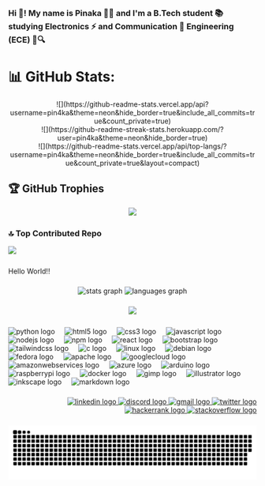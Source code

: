 <h3 align="left">Hi 👋! My name is Pinaka 🧑‍🎓 and I'm a B.Tech student 📚 studying Electronics ⚡ and Communication 📡 Engineering (ECE) 🔧🔍</h3>

###

# 📊 GitHub Stats:
<div align="center">
![](https://github-readme-stats.vercel.app/api?username=pin4ka&theme=neon&hide_border=true&include_all_commits=true&count_private=true)<br/>
![](https://github-readme-streak-stats.herokuapp.com/?user=pin4ka&theme=neon&hide_border=true)<br/>
![](https://github-readme-stats.vercel.app/api/top-langs/?username=pin4ka&theme=neon&hide_border=true&include_all_commits=true&count_private=true&layout=compact)
</div>

## 🏆 GitHub Trophies
<div align="center">
  
![](https://github-profile-trophy.vercel.app/?username=pin4ka&theme=radical&no-frame=true&no-bg=true&margin-w=4)
</div>

### 🔝 Top Contributed Repo
![](https://github-contributor-stats.vercel.app/api?username=pin4ka&limit=5&theme=neon&combine_all_yearly_contributions=true&no-frame=true&no-bg=true)


###
<p align="left">Hello World!!</p>

###

<div align="center">
  <img src="https://github-readme-stats.vercel.app/api?username=pin4ka&hide_title=false&hide_rank=false&show_icons=true&include_all_commits=true&count_private=true&disable_animations=false&theme=dracula&locale=en&hide_border=false&order=1" height="150" alt="stats graph"  />
  <img src="https://github-readme-stats.vercel.app/api/top-langs?username=pin4ka&locale=en&hide_title=false&layout=compact&card_width=320&langs_count=5&theme=dracula&hide_border=false&order=2" height="150" alt="languages graph"  />
</div>

###

<div align="center">
  <img src="https://profile-counter.glitch.me/pin4ka/count.svg?"  />
</div>


###

<div align="left">
  <img src="https://cdn.jsdelivr.net/gh/devicons/devicon/icons/python/python-original.svg" height="34" alt="python logo"  />
  <img width="12" />
  <img src="https://cdn.jsdelivr.net/gh/devicons/devicon/icons/html5/html5-original.svg" height="34" alt="html5 logo"  />
  <img width="12" />
  <img src="https://cdn.jsdelivr.net/gh/devicons/devicon/icons/css3/css3-original.svg" height="34" alt="css3 logo"  />
  <img width="12" />
  <img src="https://cdn.jsdelivr.net/gh/devicons/devicon/icons/javascript/javascript-original.svg" height="34" alt="javascript logo"  />
  <img width="12" />
  <img src="https://cdn.jsdelivr.net/gh/devicons/devicon/icons/nodejs/nodejs-original.svg" height="34" alt="nodejs logo"  />
  <img width="12" />
  <img src="https://cdn.jsdelivr.net/gh/devicons/devicon/icons/npm/npm-original-wordmark.svg" height="34" alt="npm logo"  />
  <!--  <img width="12" />
 <img src="https://cdn.jsdelivr.net/gh/devicons/devicon/icons/express/express-original.svg" height="34" alt="express logo"  /> -->
  <img width="12" />
  <img src="https://cdn.jsdelivr.net/gh/devicons/devicon/icons/react/react-original.svg" height="34" alt="react logo"  />
  <img width="12" />
  <img src="https://cdn.jsdelivr.net/gh/devicons/devicon/icons/bootstrap/bootstrap-original.svg" height="34" alt="bootstrap logo"  />
  <img width="12" />
  <img src="https://cdn.jsdelivr.net/gh/devicons/devicon/icons/tailwindcss/tailwindcss-original-wordmark.svg" height="34" alt="tailwindcss logo"  />
  <img width="12" />
  <img src="https://cdn.jsdelivr.net/gh/devicons/devicon/icons/c/c-original.svg" height="34" alt="c logo"  />
  <img width="12" />
  <img src="https://cdn.jsdelivr.net/gh/devicons/devicon/icons/linux/linux-original.svg" height="34" alt="linux logo"  />
  <img width="12" />
  <img src="https://cdn.jsdelivr.net/gh/devicons/devicon/icons/debian/debian-original.svg" height="34" alt="debian logo"  />
  <img width="12" />
  <img src="https://cdn.jsdelivr.net/gh/devicons/devicon/icons/fedora/fedora-original.svg" height="34" alt="fedora logo"  />
  <img width="12" />
  <img src="https://cdn.jsdelivr.net/gh/devicons/devicon/icons/apache/apache-original.svg" height="34" alt="apache logo"  />
  <!--   <img width="12" />
<img src="https://cdn.jsdelivr.net/gh/devicons/devicon/icons/ssh/ssh-original.svg" height="34" alt="ssh logo"  /> -->
  <img width="12" />
  <img src="https://cdn.jsdelivr.net/gh/devicons/devicon/icons/googlecloud/googlecloud-original.svg" height="34" alt="googlecloud logo"  />
  <img width="12" />
  <img src="https://cdn.jsdelivr.net/gh/devicons/devicon/icons/amazonwebservices/amazonwebservices-line-wordmark.svg" height="34" alt="amazonwebservices logo"  />
  <img width="12" />
  <img src="https://cdn.jsdelivr.net/gh/devicons/devicon/icons/azure/azure-original.svg" height="34" alt="azure logo"  />
  <img width="12" />
  <img src="https://cdn.jsdelivr.net/gh/devicons/devicon/icons/arduino/arduino-original.svg" height="34" alt="arduino logo"  />
  <img width="12" />
  <img src="https://cdn.jsdelivr.net/gh/devicons/devicon/icons/raspberrypi/raspberrypi-original.svg" height="34" alt="raspberrypi logo"  />
  <img width="12" />
  <img src="https://cdn.jsdelivr.net/gh/devicons/devicon/icons/docker/docker-original.svg" height="34" alt="docker logo"  />
  <img width="12" />
  <img src="https://cdn.jsdelivr.net/gh/devicons/devicon/icons/gimp/gimp-original.svg" height="34" alt="gimp logo"  />
  <img width="12" />
  <img src="https://cdn.jsdelivr.net/gh/devicons/devicon/icons/illustrator/illustrator-plain.svg" height="34" alt="illustrator logo"  />
  <img width="12" />
  <img src="https://cdn.jsdelivr.net/gh/devicons/devicon/icons/inkscape/inkscape-original.svg" height="34" alt="inkscape logo"  />
  <img width="12" />
  <img src="https://cdn.jsdelivr.net/gh/devicons/devicon/icons/markdown/markdown-original.svg" height="34" alt="markdown logo"  />
</div>

###

<div align="right">
  <a href="https://linkedin.com/in/rakesh4002" target="_blank">
    <img src="https://img.shields.io/static/v1?message=LinkedIn&logo=linkedin&label=&color=0077B5&logoColor=white&labelColor=&style=for-the-badge" height="35" alt="linkedin logo"  />
  </a>
  <a href="https://discord.com/users/977144641629605958" target="_blank">
    <img src="https://img.shields.io/static/v1?message=Discord&logo=discord&label=&color=7289DA&logoColor=white&labelColor=&style=for-the-badge" height="35" alt="discord logo"  />
  </a>
  <a href="rakeshkund3355@gmail.com" target="_blank">
    <img src="https://img.shields.io/static/v1?message=Gmail&logo=gmail&label=&color=D14836&logoColor=white&labelColor=&style=for-the-badge" height="35" alt="gmail logo"  />
  </a>
  <a href="https://twitter.com/r4ksh" target="_blank">
    <img src="https://img.shields.io/static/v1?message=Twitter&logo=twitter&label=&color=1DA1F2&logoColor=white&labelColor=&style=for-the-badge" height="35" alt="twitter logo"  />
  </a>
  <a href="https://www.hackerrank.com/pin4ka" target="_blank">
    <img src="https://img.shields.io/static/v1?message=HackerRank&logo=hackerrank&label=&color=2EC866&logoColor=white&labelColor=&style=for-the-badge" height="35" alt="hackerrank logo"  />
  </a>
  <a href="https://stackoverflow.com/users/28822488/rakesh-kundu" target="_blank">
    <img src="https://img.shields.io/static/v1?message=Stackoverflow&logo=stackoverflow&label=&color=FE7A16&logoColor=white&labelColor=&style=for-the-badge" height="35" alt="stackoverflow logo"  />
  </a>
</div>

###

 <img src="https://raw.githubusercontent.com/pin4ka/pin4ka/output/snake.svg" alt="Snake animation" />

<!--
<picture>
  <source media="(prefers-color-scheme: dark)" srcset="https://raw.githubusercontent.com/pin4ka/pin4ka/output/snake-dark.svg" />
  <source media="(prefers-color-scheme: light)" srcset="https://raw.githubusercontent.com/pin4ka/pin4ka/output/github-snake.svg" />
  <img src="https://raw.githubusercontent.com/pin4ka/pin4ka/output/github-snake.svg" alt="Snake animation" />
</picture>
 -->
###
